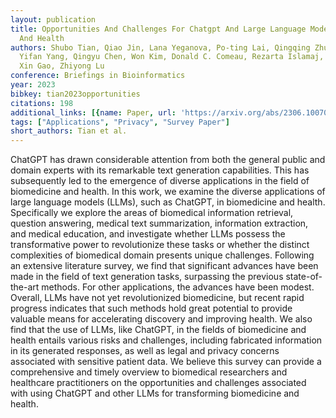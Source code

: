 ```yaml
---
layout: publication
title: Opportunities And Challenges For Chatgpt And Large Language Models In Biomedicine
  And Health
authors: Shubo Tian, Qiao Jin, Lana Yeganova, Po-ting Lai, Qingqing Zhu, Xiuying Chen,
  Yifan Yang, Qingyu Chen, Won Kim, Donald C. Comeau, Rezarta Islamaj, Aadit Kapoor,
  Xin Gao, Zhiyong Lu
conference: Briefings in Bioinformatics
year: 2023
bibkey: tian2023opportunities
citations: 198
additional_links: [{name: Paper, url: 'https://arxiv.org/abs/2306.10070'}]
tags: ["Applications", "Privacy", "Survey Paper"]
short_authors: Tian et al.
---
```

ChatGPT has drawn considerable attention from both the general public and
domain experts with its remarkable text generation capabilities. This has
subsequently led to the emergence of diverse applications in the field of
biomedicine and health. In this work, we examine the diverse applications of
large language models (LLMs), such as ChatGPT, in biomedicine and health.
Specifically we explore the areas of biomedical information retrieval, question
answering, medical text summarization, information extraction, and medical
education, and investigate whether LLMs possess the transformative power to
revolutionize these tasks or whether the distinct complexities of biomedical
domain presents unique challenges. Following an extensive literature survey, we
find that significant advances have been made in the field of text generation
tasks, surpassing the previous state-of-the-art methods. For other
applications, the advances have been modest. Overall, LLMs have not yet
revolutionized biomedicine, but recent rapid progress indicates that such
methods hold great potential to provide valuable means for accelerating
discovery and improving health. We also find that the use of LLMs, like
ChatGPT, in the fields of biomedicine and health entails various risks and
challenges, including fabricated information in its generated responses, as
well as legal and privacy concerns associated with sensitive patient data. We
believe this survey can provide a comprehensive and timely overview to
biomedical researchers and healthcare practitioners on the opportunities and
challenges associated with using ChatGPT and other LLMs for transforming
biomedicine and health.